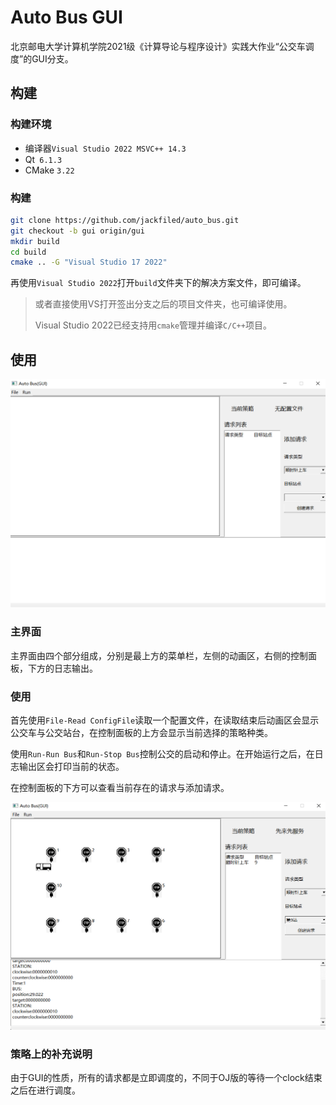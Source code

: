 # Auto Bus GUI

北京邮电大学计算机学院2021级《计算导论与程序设计》实践大作业“公交车调度”的GUI分支。

## 构建

### 构建环境

- 编译器`Visual Studio 2022 MSVC++ 14.3`
- Qt` 6.1.3`
- CMake `3.22`

### 构建

```bash
git clone https://github.com/jackfiled/auto_bus.git
git checkout -b gui origin/gui
mkdir build
cd build
cmake .. -G "Visual Studio 17 2022"
```

再使用`Visual Studio 2022`打开`build`文件夹下的解决方案文件，即可编译。

> 或者直接使用VS打开签出分支之后的项目文件夹，也可编译使用。
>
> Visual Studio 2022已经支持用`cmake`管理并编译`C/C++`项目。

## 使用

![主界面截图](md_pic/main.png)

### 主界面

主界面由四个部分组成，分别是最上方的菜单栏，左侧的动画区，右侧的控制面板，下方的日志输出。

### 使用

首先使用`File-Read ConfigFile`读取一个配置文件，在读取结束后动画区会显示公交车与公交站台，在控制面板的上方会显示当前选择的策略种类。

使用`Run-Run Bus`和`Run-Stop Bus`控制公交的启动和停止。在开始运行之后，在日志输出区会打印当前的状态。

在控制面板的下方可以查看当前存在的请求与添加请求。

![运行时截图](md_pic/running.png)

### 策略上的补充说明

由于GUI的性质，所有的请求都是立即调度的，不同于OJ版的等待一个clock结束之后在进行调度。
